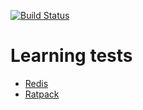 [![Build Status](https://travis-ci.org/mustaine/learning-tests.svg?branch=master)](https://travis-ci.org/mustaine/learning-tests)

# Learning tests

* [Redis](https://github.com/mustaine/learning-tests/tree/master/redis)
* [Ratpack](https://github.com/mustaine/learning-tests/tree/master/ratpack)
